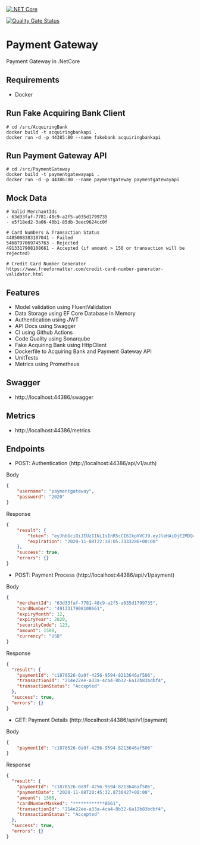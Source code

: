 [![.NET Core](https://github.com/dianper/payment-gateway/workflows/.NET%20Core/badge.svg)](https://github.com/dianper/payment-gateway/actions?query=workflow%3A%22.NET+Core%22)

[![Quality Gate Status](https://sonarcloud.io/api/project_badges/measure?project=dianper_payment-gateway&metric=alert_status)](https://sonarcloud.io/dashboard?id=dianper_payment-gateway)

# Payment Gateway
Payment Gateway in .NetCore

## Requirements
- Docker

## Run Fake Acquiring Bank Client
```
# cd /src/AcquiringBank
docker build -t acquiringbankapi .
docker run -d -p 44385:80 --name fakebank acquiringbankapi
```

## Run Payment Gateway API
```
# cd /src/PaymentGateway
docker build -t paymentgatewayapi .
docker run -d -p 44386:80 --name paymentgateway paymentgatewayapi
```

## Mock Data
```
# Valid MerchantIds
- 63d33faf-7781-48c9-a2f5-a035d1799735
- e5f18ed2-3a06-40b1-85db-3eec9624cc0f

# Card Numbers & Transaction Status
4485008383107041 - Failed
5468797069745763 - Rejected
4913317908108661 - Accepted (if amount > 150 or transaction will be rejected)

# Credit Card Number Generator
https://www.freeformatter.com/credit-card-number-generator-validator.html
```

## Features
- Model validation using FluentValidation
- Data Storage using EF Core Database In Memory
- Authentication using JWT
- API Docs using Swagger
- CI using Github Actions
- Code Quality using Sonarqube
- Fake Acquiring Bank using HttpClient
- Dockerfile to Acquiring Bank and Payment Gateway API
- UnitTests
- Metrics using Prometheus

## Swagger
- http://localhost:44386/swagger

## Metrics
- http://localhost:44386/metrics

## Endpoints
- POST: Authentication (http://localhost:44386/api/v1/auth)

Body
```json
{
    "username": "paymentgateway",
    "password": "2020"
}
```

Response
```json
{
    "result": {
        "token": "eyJhbGciOiJIUzI1NiIsInR5cCI6IkpXVCJ9.eyJleHAiOjE2MDQ4NzUwODUsImlzcyI6Imh0dHA6Ly9sb2NhbGhvc3Q6NTA5NTYiLCJhdWQiOiJodHRwOi8vbG9jYWxob3N0OjUwOTU2In0.EQn3ztnNg_DaV5T8-hKAL3vj6WvW6gQeyGVtu9zC9-k",
        "expiration": "2020-11-08T22:38:05.7333286+00:00"
    },
    "success": true,
    "errors": {}
}
```

- POST: Payment Process (http://localhost:44386/api/v1/payment)

Body
```json
{
    "merchantId": "63d33faf-7781-48c9-a2f5-a035d1799735",
    "cardNumber": "4913317908108661",
    "expiryMonth": 12,
    "expiryYear": 2020,
    "securityCode": 123,
    "amount": 1500,
    "currency": "USD"
}
```
Response
```json
{
  "result": {
    "paymentId": "c1870526-0a9f-4256-9594-8213646af506",
    "transactionId": "214e22ee-a33a-4ca4-8b32-6a12b83bdbf4",
    "transactionStatus": "Accepted"
  },
  "success": true,
  "errors": {}
}
```

- GET: Payment Details (http://localhost:44386/api/v1/payment)

Body
```json
{
    "paymentId": "c1870526-0a9f-4256-9594-8213646af506"
}
```

Response
```json
{
  "result": {
    "paymentId": "c1870526-0a9f-4256-9594-8213646af506",
    "paymentDate": "2020-11-08T20:45:32.8736427+00:00",
    "amount": 1500,
    "cardNumberMasked": "************8661",
    "transactionId": "214e22ee-a33a-4ca4-8b32-6a12b83bdbf4",
    "transactionStatus": "Accepted"
  },
  "success": true,
  "errors": {}
}
```
